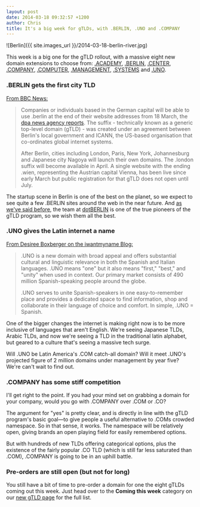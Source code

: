 ```yaml
---
layout: post
date: 2014-03-18 09:32:57 +1200
author: Chris
title: It's a big week for gTLDs, with .BERLIN, .UNO and .COMPANY
---
```


<!-- excerpt -->

![Berlin]({{ site.images_url }}/2014-03-18-berlin-river.jpg)

This week is a big one for the gTLD rollout, with a massive eight new domain extensions to choose from: [.ACADEMY](https://iwantmyname.com/domains/dot-academy), [.BERLIN](https://iwantmyname.com/domains/dot-berlin), [.CENTER](https://iwantmyname.com/domains/dot-center), [.COMPANY](https://iwantmyname.com/domains/dot-company), [.COMPUTER](https://iwantmyname.com/domains/dot-computer), [.MANAGEMENT](https://iwantmyname.com/domains/dot-management), [.SYSTEMS](https://iwantmyname.com/domains/dot-systems) and [.UNO](https://iwantmyname.com/domains/dot-uno).

<!-- /excerpt -->

### .BERLIN gets the first city TLD

[From BBC News:](http://www.bbc.com/news/blogs-news-from-elsewhere-26576617)

> Companies or individuals based in the German capital will be able to use .berlin at the end of their website addresses from 18 March, the [dpa news agency reports](http://www.sueddeutsche.de/news/wirtschaft/internet-berlin-geht-mit-eigener-staedte-domain-online-dpa.urn-newsml-dpa-com-20090101-140314-99-01746). The suffix - technically known as a generic top-level domain (gTLD) - was created under an agreement between Berlin's local government and ICANN, the US-based organisation that co-ordinates global internet systems.
> 
> After Berlin, cities including London, Paris, New York, Johannesburg and Japanese city Nagoya will launch their own domains. The .london suffix will become available in April. A single website with the ending .wien, representing the Austrian capital Vienna, has been live since early March but public registration for that gTLD does not open until July. 

The startup scene in Berlin is one of the best on the planet, so we expect to see quite a few .BERLIN sites around the web in the near future. And [as we've said before](http://blog.iwantmyname.com/2014/01/ich-bin-ein-berliner.html), the team at [dotBERLIN](http://dotberlin.de/) is one of the true pioneers of the gTLD program, so we wish them all the best.

### .UNO gives the Latin internet a name

[From Desiree Boxberger on the iwantmyname Blog:](http://blog.iwantmyname.com/2014/02/uno-looks-to-unite-the-spanish-speaking-web-an-interview-with-desiree-boxberger.html)

> .UNO is a new domain with broad appeal and offers substantial cultural and linguistic relevance in both the Spanish and Italian languages. .UNO means "one" but it also means "first," "best," and "unity" when used in context. Our primary market consists of 490 million Spanish-speaking people around the globe.
> 
> .UNO serves to unite Spanish-speakers in one easy-to-remember place and provides a dedicated space to find information, shop and collaborate in their language of choice and comfort. In simple, .UNO = Spanish. 

One of the bigger changes the internet is making right now is to be more inclusive of languages that aren't English. We're seeing Japanese TLDs, Arabic TLDs, and now we're seeing a TLD in the traditional latin alphabet, but geared to a culture that's seeing a massive tech surge. 

Will .UNO be Latin America's .COM catch-all domain? Will it meet .UNO's projected figure of 2 million domains under management by year five? We're can't wait to find out. 

### .COMPANY has some stiff competition

I'll get right to the point. If you had your mind set on grabbing a domain for your company, would you go with .COMPANY over .COM or .CO?

The argument for "yes" is pretty clear, and is directly in line with the gTLD program's basic goal—to give people a useful alternative to .COMs crowded namespace. So in that sense, it works. The namespace will be relatively open, giving brands an open playing field for easily remembered options. 

But with hundreds of new TLDs offering categorical options, plus the existence of the fairly popular .CO TLD (which is still far less saturated than .COM), .COMPANY is going to be in an uphill battle.

### Pre-orders are still open (but not for long)

You still have a bit of time to pre-order a domain for one the eight gTLDs coming out this week. Just head over to the **Coming this week** category on our [new gTLD page](https://iwantmyname.com/domains/new-gtld-domain-extensions) for the full list.
